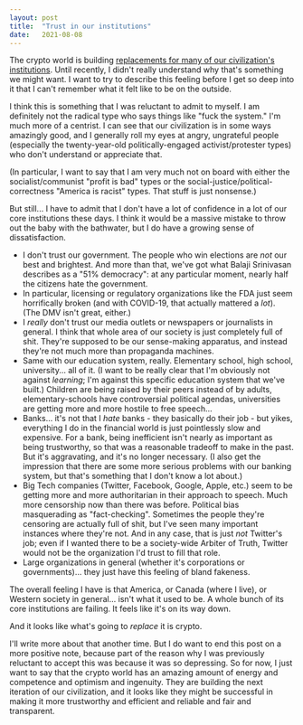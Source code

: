```yaml
---
layout: post
title:  "Trust in our institutions"
date:   2021-08-08
---
```

The crypto world is building [replacements for many of our civilization's institutions](https://adamspitz.github.io/2021/05/14/mundane-uses-of-blockchains.html). Until recently, I didn't really understand why that's something we might want. I want to try to describe this feeling before I get so deep into it that I can't remember what it felt like to be on the outside.

I think this is something that I was reluctant to admit to myself. I am definitely not the radical type who says things like "fuck the system." I'm much more of a centrist. I can see that our civilization is in some ways amazingly good, and I generally roll my eyes at angry, ungrateful people (especially the twenty-year-old politically-engaged activist/protester types) who don't understand or appreciate that.

(In particular, I want to say that I am very much not on board with either the socialist/communist "profit is bad" types or the social-justice/political-correctness "America is racist" types. That stuff is just nonsense.)

But still... I have to admit that I don't have a lot of confidence in a lot of our core institutions these days. I think it would be a massive mistake to throw out the baby with the bathwater, but I do have a growing sense of dissatisfaction.

  - I don't trust our government. The people who win elections are *not* our best and brightest. And more than that, we've got what Balaji Srinivasan describes as a "51% democracy": at any particular moment, nearly half the citizens hate the government.
  - In particular, licensing or regulatory organizations like the FDA just seem horrifically broken (and with COVID-19, that actually mattered a *lot*). (The DMV isn't great, either.)
  - I *really* don't trust our media outlets or newspapers or journalists in general. I think that whole area of our society is just completely full of shit. They're supposed to be our sense-making apparatus, and instead they're not much more than propaganda machines.
  - Same with our education system, really. Elementary school, high school, university... all of it. (I want to be really clear that I'm obviously not against *learning*; I'm against this specific education system that we've built.) Children are being raised by their peers instead of by adults, elementary-schools have controversial political agendas, universities are getting more and more hostile to free speech...
  - Banks... it's not that I *hate* banks - they basically do their job - but yikes, everything I do in the financial world is just pointlessly slow and expensive. For a bank, being inefficient isn't nearly as important as being trustworthy, so that was a reasonable tradeoff to make in the past. But it's aggravating, and it's no longer necessary. (I also get the impression that there are some more serious problems with our banking system, but that's something that I don't know a lot about.)
  - Big Tech companies (Twitter, Facebook, Google, Apple, etc.) seem to be getting more and more authoritarian in their approach to speech. Much more censorship now than there was before. Political bias masquerading as "fact-checking". Sometimes the people they're censoring are actually full of shit, but I've seen many important instances where they're not. And in any case, that is just *not* Twitter's job; even if I wanted there to be a society-wide Arbiter of Truth, Twitter would not be the organization I'd trust to fill that role.
  - Large organizations in general (whether it's corporations or governments)... they just have this feeling of bland fakeness.

The overall feeling I have is that America, or Canada (where I live), or Western society in general... isn't what it used to be. A whole bunch of its core institutions are failing. It feels like it's on its way down.

And it looks like what's going to *replace* it is crypto.

I'll write more about that another time. But I do want to end this post on a more positive note, because part of the reason why I was previously reluctant to accept this was because it was so depressing. So for now, I just want to say that the crypto world has an amazing amount of energy and competence and optimism and ingenuity. They are building the next iteration of our civilization, and it looks like they might be successful in making it more trustworthy and efficient and reliable and fair and transparent.
